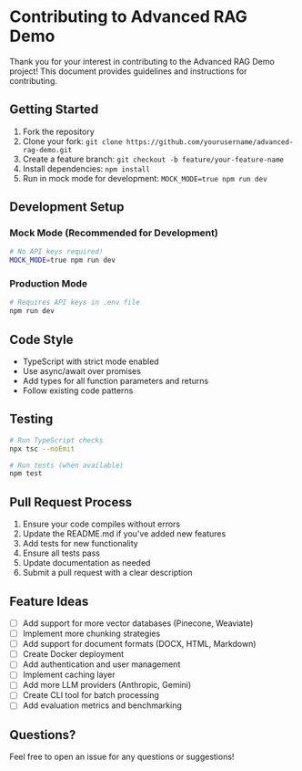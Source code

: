 # Contributing to Advanced RAG Demo

Thank you for your interest in contributing to the Advanced RAG Demo project! This document provides guidelines and instructions for contributing.

## Getting Started

1. Fork the repository
2. Clone your fork: `git clone https://github.com/yourusername/advanced-rag-demo.git`
3. Create a feature branch: `git checkout -b feature/your-feature-name`
4. Install dependencies: `npm install`
5. Run in mock mode for development: `MOCK_MODE=true npm run dev`

## Development Setup

### Mock Mode (Recommended for Development)
```bash
# No API keys required!
MOCK_MODE=true npm run dev
```

### Production Mode
```bash
# Requires API keys in .env file
npm run dev
```

## Code Style

- TypeScript with strict mode enabled
- Use async/await over promises
- Add types for all function parameters and returns
- Follow existing code patterns

## Testing

```bash
# Run TypeScript checks
npx tsc --noEmit

# Run tests (when available)
npm test
```

## Pull Request Process

1. Ensure your code compiles without errors
2. Update the README.md if you've added new features
3. Add tests for new functionality
4. Ensure all tests pass
5. Update documentation as needed
6. Submit a pull request with a clear description

## Feature Ideas

- [ ] Add support for more vector databases (Pinecone, Weaviate)
- [ ] Implement more chunking strategies
- [ ] Add support for document formats (DOCX, HTML, Markdown)
- [ ] Create Docker deployment
- [ ] Add authentication and user management
- [ ] Implement caching layer
- [ ] Add more LLM providers (Anthropic, Gemini)
- [ ] Create CLI tool for batch processing
- [ ] Add evaluation metrics and benchmarking

## Questions?

Feel free to open an issue for any questions or suggestions!